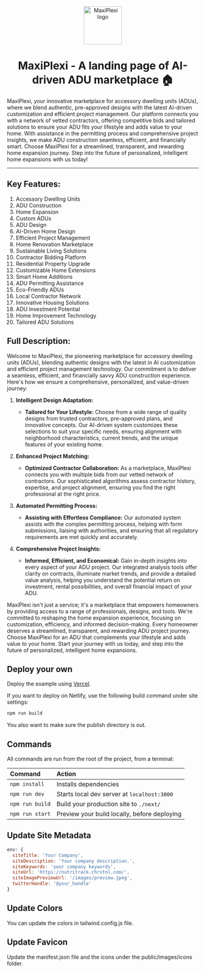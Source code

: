 <div align="center">
  <img alt="MaxiPlexi logo" src="/public/placeholder.svg" width="100" />
</div>

<h1 align="center">
  MaxiPlexi - A landing page of AI-driven ADU marketplace 🏠
</h1>

MaxiPlexi, your innovative marketplace for accessory dwelling units (ADUs), where we blend authentic, pre-approved designs with the latest AI-driven customization and efficient project management. Our platform connects you with a network of vetted contractors, offering competitive bids and tailored solutions to ensure your ADU fits your lifestyle and adds value to your home. With assistance in the permitting process and comprehensive project insights, we make ADU construction seamless, efficient, and financially smart. Choose MaxiPlexi for a streamlined, transparent, and rewarding home expansion journey. Step into the future of personalized, intelligent home expansions with us today!

<hr>

## Key Features:

1. Accessory Dwelling Units
2. ADU Construction
3. Home Expansion
4. Custom ADUs
5. ADU Design
6. AI-Driven Home Design
7. Efficient Project Management
8. Home Renovation Marketplace
9. Sustainable Living Solutions
10. Contractor Bidding Platform
11. Residential Property Upgrade
12. Customizable Home Extensions
13. Smart Home Additions
14. ADU Permitting Assistance
15. Eco-Friendly ADUs
16. Local Contractor Network
17. Innovative Housing Solutions
18. ADU Investment Potential
19. Home Improvement Technology
20. Tailored ADU Solutions

## Full Description:

Welcome to MaxiPlexi, the pioneering marketplace for accessory dwelling units (ADUs), blending authentic designs with the latest in AI customization and efficient project management technology. Our commitment is to deliver a seamless, efficient, and financially savvy ADU construction experience. Here's how we ensure a comprehensive, personalized, and value-driven journey:

1. **Intelligent Design Adaptation:**

    - **Tailored for Your Lifestyle:** Choose from a wide range of quality designs from trusted contractors, pre-approved plans, and innovative concepts. Our AI-driven system customizes these selections to suit your specific needs, ensuring alignment with neighborhood characteristics, current trends, and the unique features of your existing home.

2. **Enhanced Project Matching:**

    - **Optimized Contractor Collaboration:** As a marketplace, MaxiPlexi connects you with multiple bids from our vetted network of contractors. Our sophisticated algorithms assess contractor history, expertise, and project alignment, ensuring you find the right professional at the right price.

3. **Automated Permitting Process:**

    - **Assisting with Effortless Compliance:** Our automated system assists with the complex permitting process, helping with form submissions, liaising with authorities, and ensuring that all regulatory requirements are met quickly and accurately.

4. **Comprehensive Project Insights:**
    - **Informed, Efficient, and Economical:** Gain in-depth insights into every aspect of your ADU project. Our integrated analysis tools offer clarity on contracts, illuminate market trends, and provide a detailed value analysis, helping you understand the potential return on investment, rental possibilities, and overall financial impact of your ADU.

MaxiPlexi isn't just a service; it's a marketplace that empowers homeowners by providing access to a range of professionals, designs, and tools. We're committed to reshaping the home expansion experience, focusing on customization, efficiency, and informed decision-making. Every homeowner deserves a streamlined, transparent, and rewarding ADU project journey. Choose MaxiPlexi for an ADU that complements your lifestyle and adds value to your home. Start your journey with us today, and step into the future of personalized, intelligent home expansions.

## Deploy your own

Deploy the example using [Vercel](https://vercel.com?utm_source=github&utm_medium=readme&utm_campaign=next-example).

If you want to deploy on Netlify, use the following build command under site settings:

```bash
npm run build
```

You also want to make sure the publish directory is out.

## Commands

All commands are run from the root of the project, from a terminal:

| Command         | Action                                       |
| :-------------- | :------------------------------------------- |
| `npm install`   | Installs dependencies                        |
| `npm run dev`   | Starts local dev server at `localhost:3000`  |
| `npm run build` | Build your production site to `./next/`      |
| `npm run start` | Preview your build locally, before deploying |

## Update Site Metadata

```js
env: {
  siteTitle: 'Your Company',
  siteDescription: 'Your company description.',
  siteKeywords: 'your company keywords',
  siteUrl: 'https://nutritrack.chrstnl.com/',
  siteImagePreviewUrl: '/images/preview.jpeg',
  twitterHandle: '@your_handle'
}
```

## Update Colors

You can update the colors in tailwind.config.js file.

## Update Favicon

Update the manifest.json file and the icons under the public/images/icons folder.
